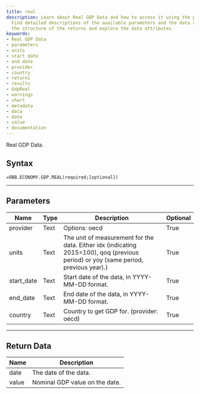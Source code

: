 ```yaml
---
title: real
description: Learn about Real GDP Data and how to access it using the provided parameters.
  Find detailed descriptions of the available parameters and the data returned. Understand
  the structure of the returns and explore the data attributes.
keywords: 
- Real GDP Data
- parameters
- units
- start date
- end date
- provider
- country
- returns
- results
- GdpReal
- warnings
- chart
- metadata
- data
- date
- value
- documentation
---
```


<!-- markdownlint-disable MD041 -->

Real GDP Data.

## Syntax

```excel wordwrap
=OBB.ECONOMY.GDP.REAL(required;[optional])
```

---

## Parameters

| Name | Type | Description | Optional |
| ---- | ---- | ----------- | -------- |
| provider | Text | Options: oecd | True |
| units | Text | The unit of measurement for the data. Either idx (indicating 2015=100), qoq (previous period) or yoy (same period, previous year).) | True |
| start_date | Text | Start date of the data, in YYYY-MM-DD format. | True |
| end_date | Text | End date of the data, in YYYY-MM-DD format. | True |
| country | Text | Country to get GDP for. (provider: oecd) | True |

---

## Return Data

| Name | Description |
| ---- | ----------- |
| date | The date of the data.  |
| value | Nominal GDP value on the date.  |

